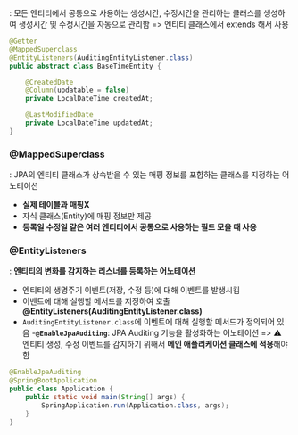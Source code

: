 : 모든 엔티티에서 공통으로 사용하는 생성시간, 수정시간을 관리하는 클래스를 생성하여 생성시간 및 수정시간을 자동으로 관리함 => 엔티티 클래스에서 extends 해서 사용

```java
@Getter
@MappedSuperclass
@EntityListeners(AuditingEntityListener.class)
public abstract class BaseTimeEntity {

    @CreatedDate
    @Column(updatable = false)
    private LocalDateTime createdAt;

    @LastModifiedDate
    private LocalDateTime updatedAt;
}
```
### @MappedSuperclass
: JPA의 엔티티 클래스가 상속받을 수 있는 매핑 정보를 포함하는 클래스를 지정하는 어노테이션
- **실제 테이블과 매핑X**
- 자식 클래스(Entity)에 매핑 정보만 제공
- **등록일 수정일 같은 여러 엔티티에서 공통으로 사용하는 필드 모을 때 사용**

### @EntityListeners
: **엔티티의 변화를 감지하는 리스너를 등록하는 어노테이션**
- 엔티티의 생명주기 이벤트(저장, 수정 등)에 대해 이벤트를 발생시킴
- 이벤트에 대해 실행할 메서드를 지정하여 호출
**@EntityListeners(AuditingEntityListener.class)**
- `AuditingEntityListener.class`에 이벤트에 대해 실행할 메서드가 정의되어 있음
	-**`@EnableJpaAuditing`**: JPA Auditing 기능을 활성화하는 어노테이션 => ⚠️ 엔티티 생성, 수정 이벤트를 감지하기 위해서 **메인 애플리케이션 클래스에 적용**해야함

```java
@EnableJpaAuditing
@SpringBootApplication
public class Application {
    public static void main(String[] args) {
        SpringApplication.run(Application.class, args);
    }
}
```


